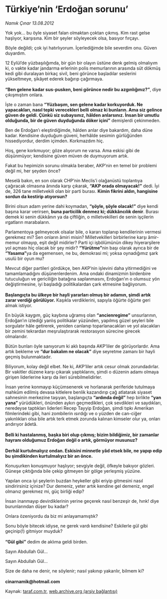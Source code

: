 # Türkiye’nin ‘Erdoğan sorunu’

*Namık Çınar 13.08.2012*

<div class="yazi"><p>Yok yok... bu öyle siyaset falan olmaktan çoktan çıkmış. Kim rast gelse haşlıyor, karşısına. Kim bir şeyler söyleyecek olsa, basıyor fırçayı.</p>
<p>Böyle değildi; çok iyi hatırlıyorum. İçerlediğimde bile severdim onu. Güven duyardım.</p>
<p>12 Eylül’de yüzbaşılığımda, bir gün bir olayın üstüne denk gelmiş olmalıyım ki, o vakte kadar jandarma erlerinin polis memurlarının arasında süt dökmüş kedi gibi duralayan birkaç sivil, beni görünce başladılar seslerini yükseltmeye, şikâyet ederek bağırıp çağırmaya.<br/><br/><b>“Ben gelene kadar sus-pusken, beni görünce nedir bu azgınlığınız?”</b>, diye çıkışmıştım onlara.</p>
<p>İşte o zaman bana <b>“Yüzbaşım, sen gelene kadar korkuyorduk. Ne yapacakları, nasıl tepki verecekleri belli olmaz ki bunların. Ama siz gelince güven de geldi. Çünkü siz subaysınız, hâlden anlarsınız. İnsan bir umutlu olduğunda, bir de güven duyduğunda döker içini”</b> demişlerdi çekinmeden.</p>
<p>Ben de Erdoğan’ı eleştirdiğimde, hâlden anlar diye bakardım, daha düne kadar. Kendisine duyduğum güveni, herhâlde sesimin gürlüğünden hissediyordur, derdim içimden. Korkmazdım hiç.</p>
<p>Hoş, gene korkmuyor; göze alıyorum ne varsa. Ama eskisi gibi de düşünmüyor; kendisine güven müven de duymuyorum artık.</p>
<p>Fakat bu hepimizin sorunu olmakla beraber, AKP’nin en temel bir problemi değil mi, her şeyden önce?</p>
<p>Meselâ bakın, en son olarak CHP’nin Meclis’i olağanüstü toplantıya çağıracak olmasına ânında karşı çıkarak, <b>“AKP orada olmayacak!”</b> dedi. İyi de, 326 tane milletvekili olan bir parti burası. <b>Kimin fikrini aldın, hangisine sordun da kestirip atıyorsun?</b></p>
<p>Birini olsun adam yerine dahi koymadan, <b>“şöyle, şöyle olacak!”</b> diye kendi başına karar verirsen, <b>buna particilik denmez ki; dükkâncılık denir</b>. Burası demek ki senin dükkânın ya da çiftliğin, o milletvekilleri de senin işçilerin ırgatların marabaların.</p>
<p>Parlamentoya gelmeyecek olsalar bile, o kararı toplanıp kendilerinin vermesi gerekmez mi? Sen onların âmiri misin? Milletvekilleri birbirlerine karşı âmir-memur olmayıp, eşit değil midirler? Parti içi işbölümünün dikey hiyerarşilere yol açması hiç olacak bir şey midir? <b>“Yürütme”</b>nin başı olarak ayrıca bir de <b>“Yasama”</b>ya da egemensen, ne bu, demokrasi mi; yoksa oynadığımız şark usulü bir oyun mu?</p>
<p>Mevcut diğer partileri gördükçe, ben AKP’nin işlevini daha yitirmediğini ve tamamlamadığını düşünenlerdenim. Ama ondaki dinamizmin birdenbire tutuculuğun ve gericiliğin batağına saplanmasını, Erdoğan’ın o olumsuz yön değiştirmesine, iyi başladığı politikalardan çark etmesine bağlıyorum.<br/><br/><b>Başlangıçta bu ülkeye bir hayli yararları olmuş bir adamın, şimdi artık zarar verdiği görülüyor.</b> Kaşıkla verdiklerini, sapıyla öğürte öğürte geri almak istiyor.</p>
<p>En büyük kaygım, güç kaybına uğramış olan <b>“ancienregime”</b> unsurlarının, Erdoğan’ın izlediği yanlış politikalar yüzünden, yapılmış güzel şeyleri bile sorgulatır hâle getirerek, yeniden canlanıp toparlanacakları ve yol alacakları bir zemini tekrardan meşrulaştırarak restorasyon sürecine girecek olmalarıdır.</p>
<p>Bütün bunları öyle sanıyorum ki aklı başında AKP’liler de görüyorlardır. Ama artık bekleme ve <b>“dur bakalım ne olacak”</b> diye seyretme zamanı bir hayli geçmiş bulunmaktadır.</p>
<p>Biliyorum, kolay değil elbet. Ne ki, AKP’liler artık cesur olmak zorundadırlar. Bir vakitler düzene karşı çıkarak yaptıklarını, şimdi o düzenin adamı olmaya girişen liderlerine karşı da ileri sürebilmelidirler.</p>
<p>İnsan yerine konmayıp küçümsenerek ve horlanarak periferide tutulmaya mahkûm edilmiş devasa kitlelere benlik kazandırıp çağ atlatarak siyaset sahnesinin merkezine taşıyan, başlangıçta <b>“ardında değil”</b> hep birlikte <b>“yan yana”</b> yürüdükleri, önünden aykırı geçmedikleri, çok sevdikleri ve saydıkları, neredeyse taptıkları liderleri Recep Tayyip Erdoğan, şimdi tıpkı Amerikan filmlerindeki gibi, hani zombilerin ısırdığı ve o yüzden de can-ciğer yakınlıkları olsa bile artık terk etmek zorunda kalınan kimseler olur ya, onları andırıyor âdetâ.<br/><br/><b>Belli ki hastalanmış, başka biri olup çıkmış; bizim bildiğimiz, bir zamanlar hayranı olduğumuz Erdoğan değil o artık, görmüyor musunuz?<br/><br/></b><b>Derhâl kurtulmalıyız ondan. Eskisini minnetle yâd etsek bile, ne yapıp edip bu şimdikinden kurtulmalıyız bir an önce.</b></p>
<p>Konuşurken konuşmuyor haşlıyor; sevgiyle değil, öfkeyle bakıyor gözleri. Güneşe çıktığında bile çekip gitmeyen bir gölge yerleşmiş yüzüne.</p>
<p>Yapılan onca iyi şeylerin buzdan heykeller gibi eriyip gitmesini nasıl sindirirsiniz içinize? Dur demeniz, yeter artık kendine gel demeniz, engel olmanız gerekmez mi, güç birliği edip?</p>
<p>İnsan inanmayıp devirdiklerinin yerine geçerek nasıl benzeşir de, hınk! diye burunlarından düşer bu kadar?</p>
<p>Onlara özeniyordu da biz mi anlayamamıştık?</p>
<p>Sonu böyle bitecek idiyse, ne gerek vardı kendisine? Eskilerle gül gibi geçinip(!) gitmiyor muyduk?<br/><br/><b>“Gül gibi”</b> dedim de aklıma geldi birden.</p>
<p>Sayın Abdullah Gül...</p>
<p>Sayın Abdullah Gül...</p>
<p>Size de daha ne denir, ne söylenir; nasıl yakınıp yakarılır, bilmem ki?<br/><br/><b>cinarnamik@hotmail.com</b></p>
</div>

Kaynak: [taraf.com.tr](http://www.taraf.com.tr/namik-cinar/makale-turkiye-nin-erdogan-sorunu.htm), [web.archive.org (arşiv bağlantısı)](http://web.archive.org/web/20130623175254/http://www.taraf.com.tr/namik-cinar/makale-turkiye-nin-erdogan-sorunu.htm)
